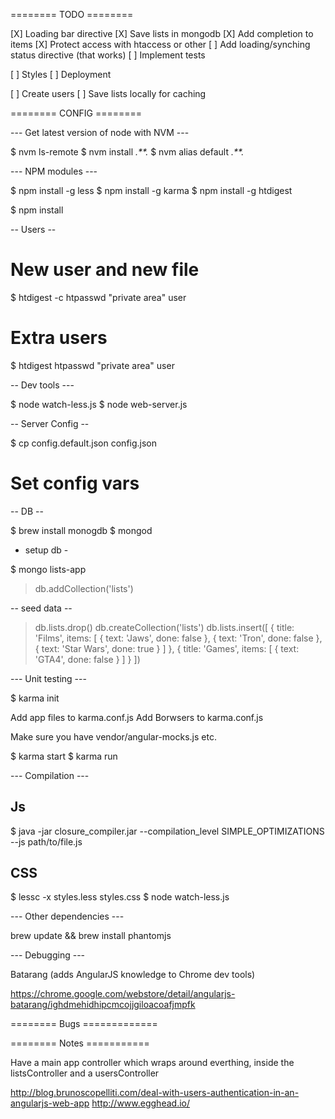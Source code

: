 ======== TODO ========

[X] Loading bar directive
[X] Save lists in mongodb
[X] Add completion to items
[X] Protect access with htaccess or other
[ ] Add loading/synching status directive (that works)
[ ] Implement tests

[ ] Styles
[ ] Deployment

[ ] Create users
[ ] Save lists locally for caching

======== CONFIG ========

--- Get latest version of node with NVM ---

$ nvm ls-remote
$ nvm install *.**.*
$ nvm alias default *.**.*

--- NPM modules ---

$ npm install -g less
$ npm install -g karma
$ npm install -g htdigest

$ npm install

-- Users --

# New user and new file
$ htdigest -c htpasswd "private area" user

# Extra users
$ htdigest htpasswd "private area" user

-- Dev tools ---

$ node watch-less.js
$ node web-server.js

-- Server Config --

$ cp config.default.json config.json

# Set config vars

-- DB --

$ brew install monogdb
$ mongod

- setup db -

$ mongo lists-app
> db.addCollection('lists')

-- seed data --

> db.lists.drop()
> db.createCollection('lists')
> db.lists.insert([
  {
    title: 'Films',
    items: [
      {
        text: 'Jaws',
        done: false
      }, 
      {
        text: 'Tron',
        done: false
      },
       {
        text: 'Star Wars',
        done: true
      }
    ]
  },
  {
    title: 'Games',
    items: [
      {
        text: 'GTA4',
        done: false
      }
    ]
  }
])

--- Unit testing ---

$ karma init

Add app files to karma.conf.js
Add Borwsers to karma.conf.js

Make sure you have vendor/angular-mocks.js etc.

$ karma start
$ karma run

--- Compilation ---

## Js

$ java -jar closure_compiler.jar --compilation_level SIMPLE_OPTIMIZATIONS --js path/to/file.js

## CSS

$ lessc -x styles.less styles.css
$ node watch-less.js

--- Other dependencies ---

brew update && brew install phantomjs

--- Debugging ---

Batarang (adds AngularJS knowledge to Chrome dev tools)

https://chrome.google.com/webstore/detail/angularjs-batarang/ighdmehidhipcmcojjgiloacoafjmpfk

======== Bugs =============

======== Notes ===========

Have a main app controller which wraps around everthing, inside the listsController
and a usersController

http://blog.brunoscopelliti.com/deal-with-users-authentication-in-an-angularjs-web-app
http://www.egghead.io/
